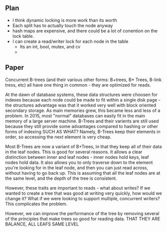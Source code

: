 ## Plan
- I think dynamic locking is more work than its worth
- Each split has to actually touch the node anyway
- hash maps are expensive, and there could be a lot of conention on the lock table.
- I can create a read/writer lock for each node in the table 
  - Its an int, bool, mutex, and cv
  - 

## Paper

Concurrent B-trees (and their various other forms: B+trees, B* Trees, B-link tress, etc) all have one thing in common - they are optimized for reads.  

At the dawn of database systems, these data structures were choosen for indexes because each node could be made to fit within a single disk page - the structures advantage was that it worked very well with block oriented secondary storage.  As main memories grew, this became less and less of a problem.  In 2015, most "normal" databases can easily fit in the main memory of a large server machine.  B-Trees and their varients are still used because they still provide some advantages compared to hashing or other forms of indexing SUCH AS WHAT?  Namely, B-Trees keep their elements in order, so accessing the next element is very cheap.

Most B-Trees are now a variant of B+Trees, in that they keep all of their data in the leaf nodes.  This is good for several reasons.  It allows a clear distinction between inner and leaf nodes - inner nodes hold keys, leaf nodes hold data.  It also allows you to only traverse down to the element you're looking for in the leaf node, and then you can just read across, without having to go back up.  This is assuming that all the leaf nodes are at the same level, and the depth of the tree is consistent.  

However, these traits are important to reads - what about writes?  If we wanted to create a tree that was good at writing very quickly, how would we change it?  What if we were looking to support multiple, concurrent writers?  This complicates the problem.

However, we can improve the performance of the tree by removing several of the principles that make trees so good for reading data.  THAT THEY ARE BALANCE, ALL LEAFS SAME LEVEL

